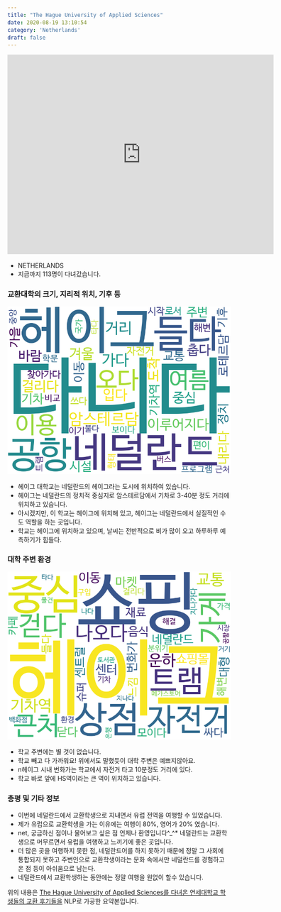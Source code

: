 ```yaml
---
title: "The Hague University of Applied Sciences"
date: 2020-08-19 13:10:54
category: 'Netherlands'
draft: false
---
```


<iframe
width="600"
height="450"
frameborder="0" style="border:0"
src="https://www.google.com/maps/embed/v1/place?key=AIzaSyC9e1AME-pVmWC4hBpFdu5S4dKzyepa3HQ&q=The+Hague+University+of+Applied+Sciences&center=52.067074700000006,4.323974&zoom=14" allowfullscreen>
</iframe>

* NETHERLANDS
* 지금까지 113명이 다녀갔습니다. 

### 교환대학의 크기, 지리적 위치, 기후 등

![gen_info-WordCloud](../univ_wordclouds_okt/gen_info/NL000002_gen_info_okt.png)

* 헤이그 대학교는 네덜란드의 헤이그라는 도시에 위치하여 있습니다.
* 헤이그는 네덜란드의 정치적 중심지로 암스테르담에서 기차로 3-40분 정도 거리에 위치하고 있습니다.
* 아시겠지만, 이 학교는 헤이그에 위치해 있고, 헤이그는 네덜란드에서 실질적인 수도 역할을 하는 곳입니다.
* 학교는 헤이그에 위치하고 있으며, 날씨는 전반적으로 비가 많이 오고 하루하루 예측하기가 힘들다.


### 대학 주변 환경

![env_info-WordCloud](../univ_wordclouds_okt/env_info/NL000002_env_info_okt.png)

* 학교 주변에는 별 것이 없습니다.
* 학교 빼고 다 가까워요! 위에서도 말했듯이 대학 주변은 예쁘지않아요.
* n헤이그 시내 번화가는 학교에서 자전거 타고 10분정도 거리에 있다.
* 학교 바로 앞에 HS역이라는 큰 역이 위치하고 있습니다.


### 총평 및 기타 정보 
* 이번에 네덜란드에서 교환학생으로 지내면서 유럽 전역을 여행할 수 있었습니다.
* 제가 유럽으로 교환학생을 가는 이유에는 여행이 80%, 영어가 20% 였습니다.
* net, 궁금하신 점이나 물어보고 싶은 점 언제나 환영입니다^_^* 네덜란드는 교환학생으로 머무르면서 유럽을 여행하고 느끼기에 좋은 곳입니다.
* 더 많은 곳을 여행하지 못한 점, 네덜란드어를 하지 못하기 때문에 정말 그 사회에 통합되지 못하고 주변인으로 교환학생이라는 문화 속에서만 네덜란드를 경험하고 온 점 등이 아쉬움으로 남는다.
* 네덜란드에서 교환학생하는 동안에는 정말 여행을 원없이 할수 있습니다.


위의 내용은 [The Hague University of Applied Sciences를 다녀온 연세대학교 학생들의 교환 후기들을](http://oia.yonsei.ac.kr/partner/expReport.asp?ucode=NL000002&bgbn=A) NLP로 가공한 요약본입니다. 
